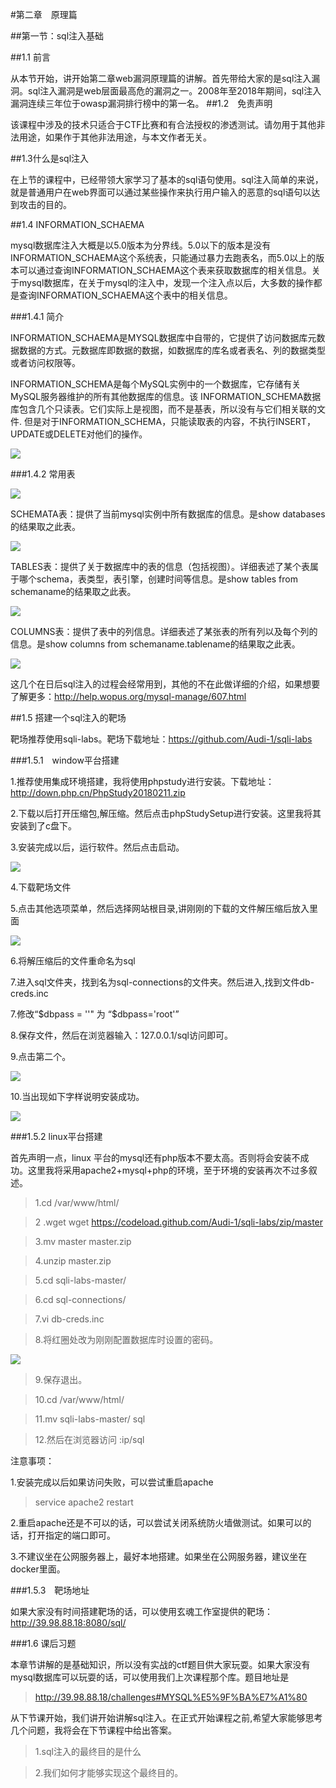 <!--
author: maomao
date: 2019-01-21
title: 2.1 SQL注入基础篇
category: web安全入门
status: publish
summary:ql注入漏洞是web层面最高危的漏洞之一。2008年至2018年期间，sql注入漏洞连续三年位于owasp漏洞排行榜中的第一名。
-->

#第二章　原理篇

##第一节：sql注入基础

##1.1 前言

从本节开始，讲开始第二章web漏洞原理篇的讲解。首先带给大家的是sql注入漏洞。sql注入漏洞是web层面最高危的漏洞之一。2008年至2018年期间，sql注入漏洞连续三年位于owasp漏洞排行榜中的第一名。
##1.2　免责声明

该课程中涉及的技术只适合于CTF比赛和有合法授权的渗透测试。请勿用于其他非法用途，如果作于其他非法用途，与本文作者无关。

##1.3什么是sql注入

在上节的课程中，已经带领大家学习了基本的sql语句使用。sql注入简单的来说，就是普通用户在web界面可以通过某些操作来执行用户输入的恶意的sql语句以达到攻击的目的。

##1.4 INFORMATION_SCHAEMA

mysql数据库注入大概是以5.0版本为分界线。5.0以下的版本是没有INFORMATION_SCHAEMA这个系统表，只能通过暴力去跑表名，而5.0以上的版本可以通过查询INFORMATION_SCHAEMA这个表来获取数据库的相关信息。关于mysql数据库，在关于mysql的注入中，发现一个注入点以后，大多数的操作都是查询INFORMATION_SCHAEMA这个表中的相关信息。

###1.4.1 简介

INFORMATION_SCHAEMA是MYSQL数据库中自带的，它提供了访问数据库元数据数据的方式。元数据库即数据的数据，如数据库的库名或者表名、列的数据类型或者访问权限等。

INFORMATION_SCHEMA是每个MySQL实例中的一个数据库，它存储有关MySQL服务器维护的所有其他数据库的信息。该 INFORMATION_SCHEMA数据库包含几个只读表。它们实际上是视图，而不是基表，所以没有与它们相关联的文件.
但是对于INFORMATION_SCHEMA，只能读取表的内容，不执行INSERT， UPDATE或DELETE对他们的操作。

![](img/2.1/1.png)

###1.4.2 常用表

![](img/2.1/2.png)

SCHEMATA表：提供了当前mysql实例中所有数据库的信息。是show databases的结果取之此表。

![](img/2.1/3.png)

TABLES表：提供了关于数据库中的表的信息（包括视图）。详细表述了某个表属于哪个schema，表类型，表引擎，创建时间等信息。是show tables from schemaname的结果取之此表。

![](img/2.1/4.png)

COLUMNS表：提供了表中的列信息。详细表述了某张表的所有列以及每个列的信息。是show columns from schemaname.tablename的结果取之此表。

![](img/2.1/5.png)

这几个在日后sql注入的过程会经常用到，其他的不在此做详细的介绍，如果想要了解更多：http://help.wopus.org/mysql-manage/607.html

##1.5 搭建一个sql注入的靶场

靶场推荐使用sqli-labs。靶场下载地址：https://github.com/Audi-1/sqli-labs

###1.5.1　window平台搭建

1.推荐使用集成环境搭建，我将使用phpstudy进行安装。下载地址：http://down.php.cn/PhpStudy20180211.zip

2.下载以后打开压缩包,解压缩。然后点击phpStudySetup进行安装。这里我将其安装到了c盘下。

3.安装完成以后，运行软件。然后点击启动。

![](img/2.1/7.png)

4.下载靶场文件

5.点击其他选项菜单，然后选择网站根目录,讲刚刚的下载的文件解压缩后放入里面

![](img/2.1/8.png)

6.将解压缩后的文件重命名为sql

7.进入sql文件夹，找到名为sql-connections的文件夹。然后进入,找到文件db-creds.inc

7.修改“$dbpass = ''" 为 “$dbpass='root'”

8.保存文件，然后在浏览器输入：127.0.0.1/sql访问即可。

9.点击第二个。

![](img/2.1/9.png)

10.当出现如下字样说明安装成功。

![](img/2.1/10.png)


###1.5.2 linux平台搭建

首先声明一点，linux 平台的mysql还有php版本不要太高。否则将会安装不成功。这里我将采用apache2+mysql+php的环境，至于环境的安装再次不过多叙述。

>1.cd  /var/www/html/

>2 .wget   wget https://codeload.github.com/Audi-1/sqli-labs/zip/master

>3.mv master master.zip

>4.unzip master.zip

>5.cd sqli-labs-master/

>6.cd sql-connections/

>7.vi db-creds.inc

>8.将红圈处改为刚刚配置数据库时设置的密码。

![](img/2.1/6.png)

>9.保存退出。

>10.cd /var/www/html/

>11.mv sqli-labs-master/ sql

>12.然后在浏览器访问 :ip/sql　

注意事项：

1.安装完成以后如果访问失败，可以尝试重启apache

>service apache2 restart

2.重启apache还是不可以的话，可以尝试关闭系统防火墙做测试。如果可以的话，打开指定的端口即可。

3.不建议坐在公网服务器上，最好本地搭建。如果坐在公网服务器，建议坐在docker里面。

###1.5.3　靶场地址

如果大家没有时间搭建靶场的话，可以使用玄魂工作室提供的靶场：http://39.98.88.18:8080/sql/

###1.6  课后习题

本章节讲解的是基础知识，所以没有实战的ctf题目供大家玩耍。如果大家没有mysql数据库可以玩耍的话，可以使用我们上次课程那个库。题目地址是

> http://39.98.88.18/challenges#MYSQL%E5%9F%BA%E7%A1%80

从下节课开始，我们讲开始讲解sql注入。在正式开始课程之前,希望大家能够思考几个问题，我将会在下节课程中给出答案。

>1.sql注入的最终目的是什么

>2.我们如何才能够实现这个最终目的。
